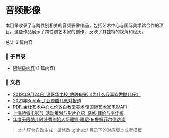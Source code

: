 # 音频影像

本目录收录了与跨性别相关的音频影像作品，包括艺术中心与国际美术馆合作的项目。这些作品展示了跨性别艺术家的创作，反映了其独特的视角和经历。


总计 6 篇内容


### 📁 子目录

- [限制级内容](限制级内容) (1 篇内容)


### 📄 文档

- [2019年9月24日_温哥华主校_放映电影《为什么我喜欢做酷儿仔》](2019年9月24日_温哥华主校_放映电影《为什么我喜欢做酷儿仔》_page.md)
- [2021年Bubble_T亚裔酷儿派对报道](2021年Bubble_T亚裔酷儿派对报道_page.md)
- [PDF_金杜艺术中心x_伦敦白教堂美术馆国际艺术家电影AFI](PDF_金杜艺术中心x_伦敦白教堂美术馆国际艺术家电影AFI_page.md)
- [上海骄傲电影节_活动策划与影片介绍_马修·拜伦与李佳桓](上海骄傲电影节_活动策划与影片介绍_马修·拜伦与李佳桓_page.md)
- [年度无限酷儿时装秀创始人阿雅娜·雅尼·布鲁姆菲尔德访谈](年度无限酷儿时装秀创始人阿雅娜·雅尼·布鲁姆菲尔德访谈_page.md)

> 本内容为自动生成，请修改 .github/ 目录下的对应脚本或者模板
